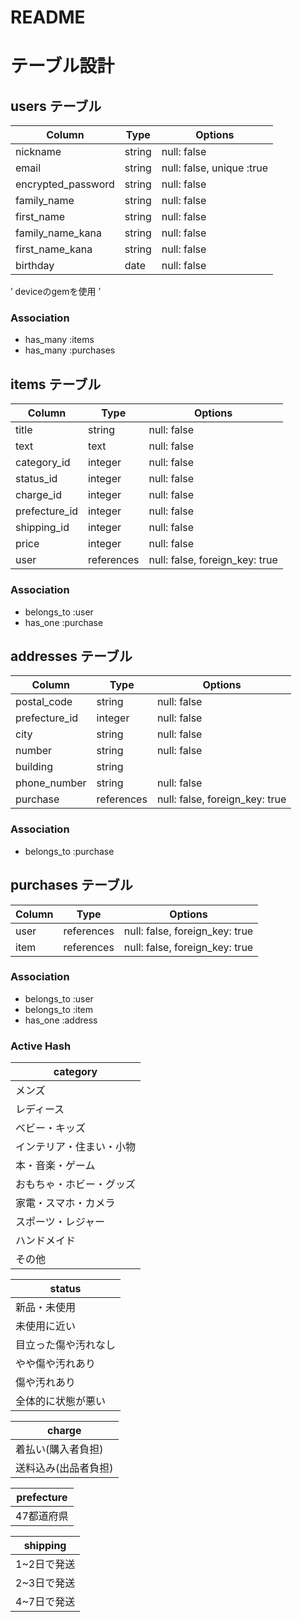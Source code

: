 # README

# テーブル設計

## users テーブル

| Column             | Type       | Options                    |
| ------------------ | ---------- | ------------------------   |
| nickname           | string     | null: false                |
| email              | string     | null: false, unique :true  |
| encrypted_password | string     | null: false                |
| family_name        | string     | null: false                |
| first_name         | string     | null: false                |
| family_name_kana   | string     | null: false                |
| first_name_kana    | string     | null: false                |
| birthday           | date       | null: false                |

’
deviceのgemを使用
’

### Association

- has_many :items
- has_many :purchases


## items テーブル

| Column        | Type       | Options                        |
| ------------- | ---------- | ------------------------------ |
| title         | string     | null: false                    |
| text          | text       | null: false                    |
| category_id   | integer    | null: false                    |
| status_id     | integer    | null: false                    |
| charge_id     | integer    | null: false                    |
| prefecture_id | integer    | null: false                    |
| shipping_id   | integer    | null: false                    |
| price         | integer    | null: false                    |
| user          | references | null: false, foreign_key: true |


### Association

- belongs_to :user
- has_one    :purchase


## addresses テーブル
| Column        | Type       | Options                        |
| ------------  | ---------- | ------------------------------ |
| postal_code   | string     | null: false                    |
| prefecture_id | integer    | null: false                    |
| city          | string     | null: false                    |
| number        | string     | null: false                    |
| building      | string     |                                |
| phone_number  | string     | null: false                    |
| purchase      | references | null: false, foreign_key: true |


### Association
- belongs_to :purchase


## purchases テーブル
| Column        | Type       | Options                        |
| ------------  | ---------- | ------------------------------ |
| user          | references | null: false, foreign_key: true |
| item          | references | null: false, foreign_key: true |


### Association
- belongs_to :user
- belongs_to :item
- has_one    :address


### Active Hash

| category          |
| ----------------- |
| メンズ              |
| レディース           |
| ベビー・キッズ        |
| インテリア・住まい・小物|
| 本・音楽・ゲーム       |
| おもちゃ・ホビー・グッズ|
| 家電・スマホ・カメラ   |
| スポーツ・レジャー     |
| ハンドメイド          |
| その他               |

| status            |
| ----------------- |
| 新品・未使用         |
| 未使用に近い        |
| 目立った傷や汚れなし |
| やや傷や汚れあり     |
| 傷や汚れあり        |
| 全体的に状態が悪い   |

| charge            |
| ----------------- |
| 着払い(購入者負担)    |
| 送料込み(出品者負担)  |

| prefecture    |
| -------   |
| 47都道府県 |

| shipping   |
| ---------- |
| 1~2日で発送 |
| 2~3日で発送 |
| 4~7日で発送 |